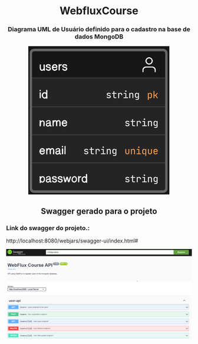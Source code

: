 <h1 align="center">
WebfluxCourse
</h1>

<h3 align="center">
Diagrama UML de Usuário definido para o cadastro na base de dados MongoDB
</h3>


<p align="center">
  <img alt="UML de Usuário" src="imagens/users.png">
</p>

<h2 align="center">
Swagger gerado para o projeto
</h2>

<h3>Link do swagger do projeto.:</h3>
http://localhost:8080/webjars/swagger-ui/index.html#

<p align="center">
  <img alt="Swagger do projeto" src="imagens/swagger.png">
</p>